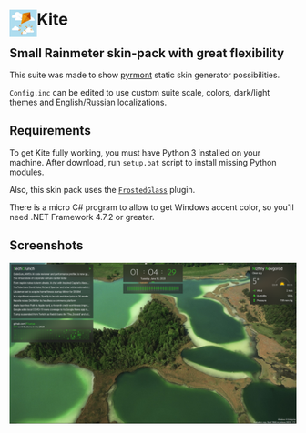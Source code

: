 # Kite <img align="left" width=48 height=48 src="https://github.com/F1uctus/Kite/blob/master/%40Images/Kite.jpg">

## Small Rainmeter skin-pack with great flexibility

This suite was made to show [pyrmont](https://github.com/F1uctus/pyrmont) static skin generator possibilities.

`Config.inc` can be edited to use custom suite scale, colors, dark/light themes and English/Russian localizations.

## Requirements

To get Kite fully working, you must have Python 3 installed on your machine.
After download, run `setup.bat` script to install missing Python modules.

Also, this skin pack uses the [`FrostedGlass`](https://github.com/TheAzack9/FrostedGlass) plugin.

There is a micro C# program to allow to get Windows accent color,
so you'll need .NET Framework 4.7.2 or greater.

## Screenshots

![Kite](https://github.com/F1uctus/Kite/blob/master/%40Images/Kite-beta3.png)